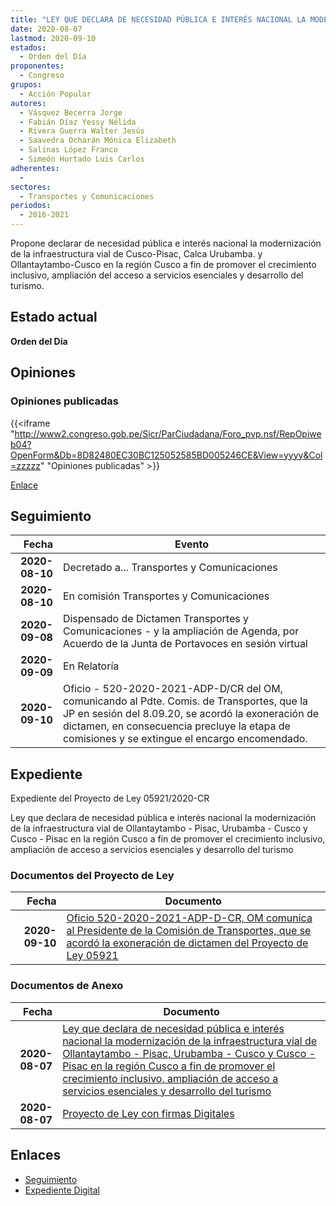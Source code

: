 ```yaml
---
title: "LEY QUE DECLARA DE NECESIDAD PÚBLICA E INTERÉS NACIONAL LA MODERNIZACIÓN DE LA INFRAESTRUCTURA VIAL DE OLLANTAYTAMBO-PISAC, URUBAMBA-CUSCO Y CUSCO-PISAC EN LA REGIÓN CUSCO A FIN DE PROMOVER EL CRECIMIENTO INCLUSIVO, AMPLIACIÓN DE ACCESO A SERVICIOS ESENCIALES Y DESARROLLO DEL TURISMO"
date: 2020-08-07
lastmod: 2020-09-10
estados: 
  - Orden del Día
proponentes: 
  - Congreso
grupos: 
  - Acción Popular
autores: 
  - Vásquez Becerra Jorge
  - Fabián Díaz Yessy Nélida
  - Rivera Guerra Walter Jesús
  - Saavedra Ocharán Mónica Elizabeth
  - Salinas López Franco
  - Simeón Hurtado Luis Carlos
adherentes: 
  - 
sectores: 
  - Transportes y Comunicaciones
periodos: 
  - 2016-2021
---
```


Propone declarar de necesidad pública e interés nacional la modernización de la infraestructura vial de Cusco-Pisac, Calca Urubamba. y Ollantaytambo-Cusco en la región Cusco a fin de promover el crecimiento inclusivo, ampliación del acceso a servicios esenciales y desarrollo del turismo.


## Estado actual

**Orden del Día**

## Opiniones

### Opiniones publicadas

{{<iframe "http://www2.congreso.gob.pe/Sicr/ParCiudadana/Foro_pvp.nsf/RepOpiweb04?OpenForm&Db=8D82480EC30BC125052585BD005246CE&View=yyyy&Col=zzzzz" "Opiniones publicadas" >}}

[Enlace](http://www2.congreso.gob.pe/Sicr/ParCiudadana/Foro_pvp.nsf/RepOpiweb04?OpenForm&Db=8D82480EC30BC125052585BD005246CE&View=yyyy&Col=zzzzz)

## Seguimiento

| Fecha | Evento |
|------:|--------|
| **2020-08-10** | Decretado a... Transportes y Comunicaciones|
| **2020-08-10** | En comisión Transportes y Comunicaciones|
| **2020-09-08** | Dispensado de Dictamen Transportes y Comunicaciones - y la ampliación de Agenda, por Acuerdo de la Junta de Portavoces en sesión virtual|
| **2020-09-09** | En Relatoría|
| **2020-09-10** | Oficio - 520-2020-2021-ADP-D/CR del OM, comunicando al Pdte. Comis. de Transportes, que la JP en sesión del 8.09.20, se acordó la exoneración de dictamen, en consecuencia precluye la etapa de comisiones y se extingue el encargo encomendado.|


## Expediente

Expediente del Proyecto de Ley 05921/2020-CR

Ley que declara de necesidad pública e interés nacional la modernización de la infraestructura vial de Ollantaytambo - Pisac, Urubamba - Cusco y Cusco - Pisac en la región Cusco a fin de promover el crecimiento inclusivo, ampliación de acceso a servicios esenciales y desarrollo del turismo


### Documentos del Proyecto de Ley

| Fecha | Documento |
|------:|--------|
| **2020-09-10** | [Oficio 520-2020-2021-ADP-D-CR, OM comunica al Presidente de la Comisión de Transportes, que se acordó la exoneración de dictamen del Proyecto de Ley 05921](http://www.leyes.congreso.gob.pe/Documentos/2016_2021/Oficios/Oficialia_Mayor/OFICIO-520-2020-2021-ADP-D-CR.pdf) |

### Documentos de Anexo

| Fecha | Documento |
|------:|--------|
| **2020-08-07** | [Ley que declara de necesidad pública e interés nacional la modernización de la infraestructura vial de Ollantaytambo - Pisac, Urubamba - Cusco y Cusco - Pisac en la región Cusco a fin de promover el crecimiento inclusivo, ampliación de acceso a servicios esenciales y desarrollo del turismo](http://www.leyes.congreso.gob.pe/Documentos/2016_2021/Proyectos_de_Ley_y_de_Resoluciones_Legislativas/PL05921-20200807.pdf) |
| **2020-08-07** | [Proyecto de Ley con firmas Digitales](http://www.leyes.congreso.gob.pe/Documentos/2016_2021/Proyectos_de_Ley_y_de_Resoluciones_Legislativas/Proyectos_Firmas_digitales/PL05921.pdf) |

## Enlaces 

- [Seguimiento](http://www2.congreso.gob.pe/Sicr/TraDocEstProc/CLProLey2016.nsf/f7fff46988ca05b1052578e100829cc7/d62576e3d1e94b7b052585bd0064115e?OpenDocument)
- [Expediente Digital](http://www2.congreso.gob.pe/Sicr/TraDocEstProc/CLProLey2016.nsf/f7fff46988ca05b1052578e100829cc7/d62576e3d1e94b7b052585bd0064115e?OpenDocument&Click=05257FB7005EB655.eb71d0cf91d8294e05256cdf006b5706/$Body/0.1C6C)

